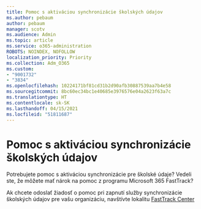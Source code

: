 ```yaml
---
title: Pomoc s aktiváciou synchronizácie školských údajov
ms.author: pebaum
author: pebaum
manager: scotv
ms.audience: Admin
ms.topic: article
ms.service: o365-administration
ROBOTS: NOINDEX, NOFOLLOW
localization_priority: Priority
ms.collection: Adm_O365
ms.custom:
- "9001732"
- "3834"
ms.openlocfilehash: 10224171bf81cd31b2d90afb30887539aa7b4e58
ms.sourcegitcommit: 8bc60ec34bc1e40685e3976576e04a2623f63a7c
ms.translationtype: HT
ms.contentlocale: sk-SK
ms.lasthandoff: 04/15/2021
ms.locfileid: "51811687"
---
```

# <a name="help-enabling-school-data-sync"></a>Pomoc s aktiváciou synchronizácie školských údajov

Potrebujete pomoc s aktiváciou synchronizácie pre školské údaje? Vedeli ste, že môžete mať nárok na pomoc z programu Microsoft 365 FastTrack?

Ak chcete odoslať žiadosť o pomoc pri zapnutí služby synchronizácie školských údajov pre vašu organizáciu, navštívte lokalitu [FastTrack Center](https://www.microsoft.com/fasttrack) 
